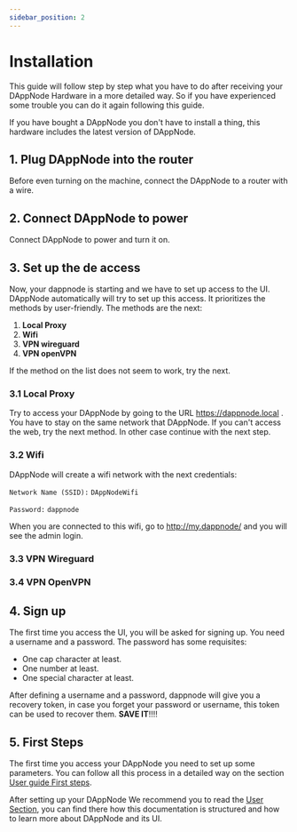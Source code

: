 ```yaml
---
sidebar_position: 2
---
```


# Installation

This guide will follow step by step what you have to do after receiving your DAppNode Hardware in a more detailed way. So if you have experienced some trouble you can do it again following this guide.

If you have bought a DAppNode you don't have to install a thing, this hardware includes the latest version of DAppNode.

## 1. Plug DAppNode into the router

Before even turning on the machine, connect the DAppNode to a router with a wire.

## 2. Connect DAppNode to power

Connect DAppNode to power and turn it on.

## 3. Set up the de access

Now, your dappnode is starting and we have to set up access to the UI. DAppNode automatically will try to set up this access. It prioritizes the methods by user-friendly. The methods are the next:

1.  **Local Proxy**
2.  **Wifi**
3.  **VPN wireguard**
4.  **VPN openVPN**

If the method on the list does not seem to work, try the next.

### 3.1 Local Proxy

Try to access your DAppNode by going to the URL https://dappnode.local . You have to stay on the same network that DAppNode. If you can't access the web, try the next method. In other case continue with the next step.

### 3.2 Wifi

DAppNode will create a wifi network with the next credentials:

`Network Name (SSID):` `DAppNodeWifi`

`Password:` `dappnode`

When you are connected to this wifi, go to http://my.dappnode/ and you will see the admin login.

### 3.3 VPN Wireguard

### 3.4 VPN OpenVPN

## 4. Sign up

The first time you access the UI, you will be asked for signing up. You need a username and a password.
The password has some requisites:

- One cap character at least.
- One number at least.
- One special character at least.

After defining a username and a password, dappnode will give you a recovery token, in case you forget your password or username, this token can be used to recover them. **SAVE IT**!!!!

## 5. First Steps

The first time you access your DAppNode you need to set up some parameters. You can follow all this process in a detailed way on the section [User guide First steps](https://docs.dappnode.io/first-steps).

After setting up your DAppNode We recommend you to read the [User Section](https://docs.dappnode.io/user-guide/overview), you can find there how this documentation is structured and how to learn more about DAppNode and its UI.
